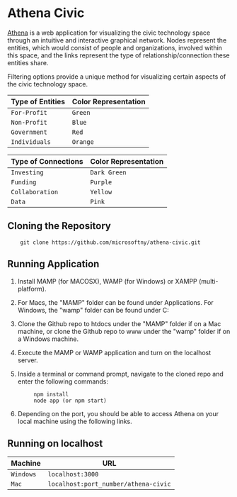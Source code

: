 Athena Civic
============

[Athena](civicinsight.azurewebsites.net) is a web application for visualizing the civic technology space through an intuitive and interactive graphical network. Nodes represent the entities, which would consist of people and organizations, involved within this space, and the links represent the type of relationship/connection these entities share. 

Filtering options provide a unique method for visualizing certain aspects of the civic technology space.

|Type of Entities | Color Representation
|----------------|-----------------
|`For-Profit`|`Green`
|`Non-Profit`|`Blue`
|`Government`|`Red`
|`Individuals`|`Orange` 

|Type of Connections | Color Representation
|----------------|-----------------
|`Investing`|`Dark Green` 
|`Funding`|`Purple`
|`Collaboration`|`Yellow`
|`Data`|`Pink`

Cloning the Repository
----------------------

		git clone https://github.com/microsoftny/athena-civic.git

Running Application
--------------------

1. Install MAMP (for MACOSX), WAMP (for Windows) or XAMPP (multi-platform).
2. For Macs, the "MAMP" folder can be found under Applications. For Windows, the "wamp" folder can be found under C:
3. Clone the Github repo to htdocs under the "MAMP" folder if on a Mac machine, or clone the Github repo to www under the "wamp" folder if on a Windows machine.
4. Execute the MAMP or WAMP application and turn on the localhost server.
5. Inside a terminal or command prompt, navigate to the cloned repo and enter the following commands:

			npm install
			node app (or npm start)

6. Depending on the port, you should be able to access Athena on your local machine using the following links.
	
Running on localhost
--------------------

|Machine | URL
|------- | ---
|`Windows`| `localhost:3000`
|`Mac`| `localhost:port_number/athena-civic`
